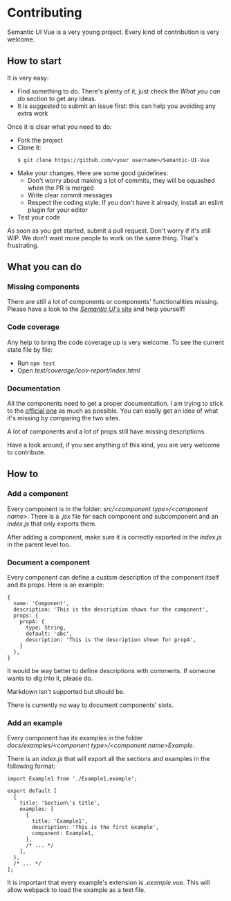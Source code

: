# Contributing

Semantic UI Vue is a very young project. Every kind of contribution is very welcome.

## How to start

It is very easy:

* Find something to do. There's plenty of it, just check the *What you can do* section to get any ideas.
* It is suggested to submit an issue first: this can help you avoiding any extra work

Once it is clear what you need to do:

* Fork the project
* Clone it:
  ```
  $ git clone https://github.com/<your username>/Semantic-UI-Vue
  ```
* Make your changes. Here are some good guidelines:
  * Don't worry about making a lot of commits, they will be squashed when the PR is merged
  * Write clear commit messages
  * Respect the coding style. If you don't have it already, install an eslint plugin for your editor
* Test your code

As soon as you get started, submit a pull request. Don't worry if it's still WIP. We don't want more people to work on the same thing. That's frustrating.

## What you can do

### Missing components

There are still a lot of components or components' functionalities missing. Please have a look to the [*Semantic UI*'s site](https://semantic-ui.com) and help yourself!

### Code coverage

Any help to bring the code coverage up is very welcome. To see the current state file by file:

* Run `npm test`
* Open *test/coverage/lcov-report/index.html*

### Documentation

All the components need to get a proper documentation. I am trying to stick to the [official one](https://semantic-ui.com) as much as possible.
You can easily get an idea of what it's missing by comparing the two sites.

A lot of components and a lot of props still have missing descriptions.

Have a look around, if you see anything of this kind, you are very welcome to contribute.

## How to

### Add a component

Every component is in the folder: *src/&lt;component type>/&lt;component name>*.
There is a *.jsx* file for each component and subcomponent and an *index.js* that only exports them.

After adding a component, make sure it is correctly exported in the *index.js* in the parent level too.

### Document a component

Every component can define a custom description of the component itself and its props. Here is an example:

```
{
  name: 'Component',
  description: 'This is the description shown for the component',
  props: {
    propA: {
      type: String,
      default: 'abc',
      description: 'This is the description shown for propA',
    }
  },
}
```

It would be way better to define descriptions with comments. If someone wants to dig into it, please do.

Markdown isn't supported but should be.

There is currently no way to document components' slots.

### Add an example

Every component has its examples in the folder *docs/examples/&lt;component type>/&lt;component name>Example*.

There is an *index.js* that will export all the sections and examples in the following format:

```
import Example1 from './Example1.example';

export default [
  {
    title: 'Section\'s title',
    examples: [
      {
        title: 'Example1',
        description: 'This is the first example',
        component: Example1,
      },
      /* ... */
    ],
  },
  /* ... */
];
```

It is important that every example's extension is *.example.vue*. This will allow webpack to load the example as a text file.
